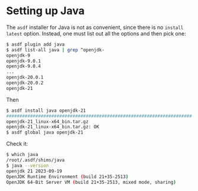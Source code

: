 # Setting up Java

The `asdf` installer for Java is not as convenient, since there is no `install latest` option. Instead, one must list out all the options and then pick one:

```bash
$ asdf plugin add java
$ asdf list-all java | grep ^openjdk-
openjdk-9
openjdk-9.0.1
openjdk-9.0.4
...
openjdk-20.0.1
openjdk-20.0.2
openjdk-21
```

Then

```bash
$ asdf install java openjdk-21
###################################################################### 100.0%
openjdk-21_linux-x64_bin.tar.gz
openjdk-21_linux-x64_bin.tar.gz: OK
$ asdf global java openjdk-21
```

Check it:

```bash
$ which java
/root/.asdf/shims/java
$ java --version
openjdk 21 2023-09-19
OpenJDK Runtime Environment (build 21+35-2513)
OpenJDK 64-Bit Server VM (build 21+35-2513, mixed mode, sharing)
```
